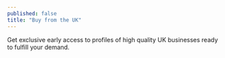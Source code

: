 ```yaml
---
published: false
title: "Buy from the UK"
---
```

 Get exclusive early access to profiles of high quality UK businesses ready to fulfill your demand.
